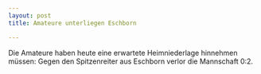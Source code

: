 ```yaml
---
layout: post
title: Amateure unterliegen Eschborn

---
```


Die Amateure haben heute eine erwartete Heimniederlage hinnehmen müssen: Gegen den Spitzenreiter aus Eschborn verlor die Mannschaft 0:2.


